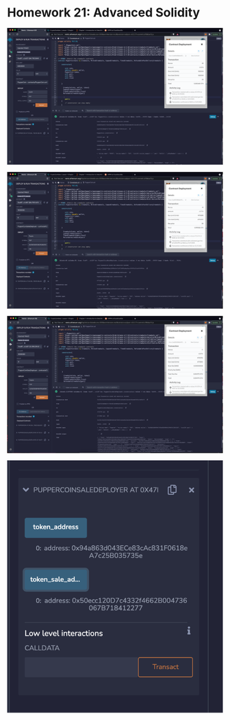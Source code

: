 # Homework 21: Advanced Solidity

![A](Images/1.png)

![B](Images/2.png)

![C](Images/3.png)

![D](Images/4.png)